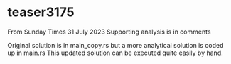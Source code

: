 # teaser3175
From Sunday Times 31 July 2023
Supporting analysis is in comments

Original solution is in main_copy.rs but a more analytical solution is coded up in main.rs
This updated solution can be executed quite easily by hand.
